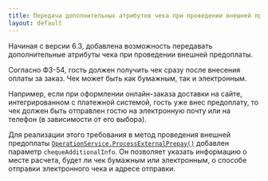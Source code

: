 ```yaml
---
title: Передача дополнительных атрибутов чека при проведении внешней предоплаты согласно ФЗ-54, РФ
layout: default
---
```

Начиная с версии 6.3, добавлена возможность передавать дополнительные атрибуты чека при проведении внешней предоплаты.

Согласно ФЗ-54, гость должен получить чек сразу после внесения оплаты за заказ. Чек может быть как бумажным, так и электронным.

Например, если при оформлении онлайн-заказа доставки на сайте, интегрированном с платежной системой, гость уже внес предоплату, то чек должен быть отправлен гостю на электронную почту или на телефон (в зависимости от его выбора).

Для реализации этого требования в метод проведения внешней предоплаты [`OperationService.ProcessExternalPrepay()`](http://iiko.github.io/front.api.sdk/v6/html/M_Resto_Front_Api_V6_IOperationService_ProcessExternalPrepay.htm) добавлен параметр `chequeAdditionalInfo`.
Он позволяет указать информацию о месте расчета, будет ли чек бумажным или электронным, о способе отправки электронного чека и адресе отправки.
